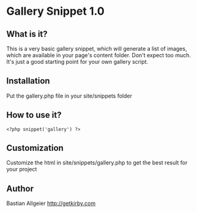 # Gallery Snippet 1.0

## What is it?

This is a very basic gallery snippet, which will generate a list of images, which are available in your page's content folder. Don't expect too much. It's just a good starting point for your own gallery script. 

## Installation 

Put the gallery.php file in your site/snippets folder

## How to use it?

    <?php snippet('gallery') ?>
	    
## Customization

Customize the html in site/snippets/gallery.php to get the best result for your project

## Author
Bastian Allgeier
<http://getkirby.com>